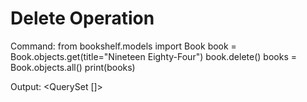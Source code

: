 # Delete Operation

Command:
from bookshelf.models import Book
book = Book.objects.get(title="Nineteen Eighty-Four")
book.delete()
books = Book.objects.all()
print(books)

Output:
<QuerySet []>
